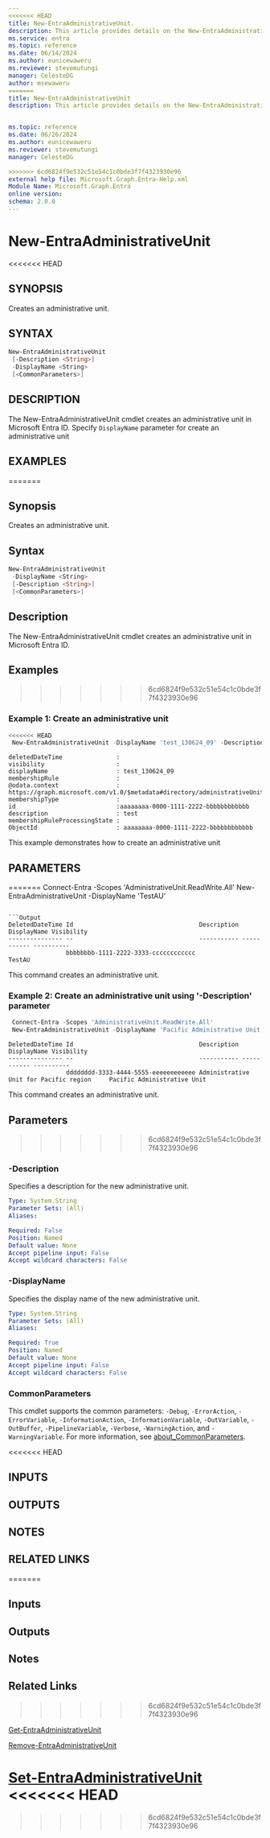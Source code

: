 ```yaml
---
<<<<<<< HEAD
title: New-EntraAdministrativeUnit.
description: This article provides details on the New-EntraAdministrativeUnit command.
ms.service: entra
ms.topic: reference
ms.date: 06/14/2024
ms.author: eunicewaweru
ms.reviewer: stevemutungi
manager: CelesteDG
author: msewaweru
=======
title: New-EntraAdministrativeUnit
description: This article provides details on the New-EntraAdministrativeUnit command.


ms.topic: reference
ms.date: 06/26/2024
ms.author: eunicewaweru
ms.reviewer: stevemutungi
manager: CelesteDG

>>>>>>> 6cd6824f9e532c51e54c1c0bde3f7f4323930e96
external help file: Microsoft.Graph.Entra-Help.xml
Module Name: Microsoft.Graph.Entra
online version:
schema: 2.0.0
---
```


# New-EntraAdministrativeUnit

<<<<<<< HEAD
## SYNOPSIS

Creates an administrative unit.

## SYNTAX

```powershell
New-EntraAdministrativeUnit
 [-Description <String>] 
 -DisplayName <String> 
 [<CommonParameters>]
```

## DESCRIPTION

The New-EntraAdministrativeUnit cmdlet creates an administrative unit in Microsoft Entra ID. Specify `DisplayName` parameter for create an administrative unit

## EXAMPLES
=======
## Synopsis

Creates an administrative unit.

## Syntax

```powershell
New-EntraAdministrativeUnit 
 -DisplayName <String> 
 [-Description <String>]
 [<CommonParameters>]
```

## Description
The New-EntraAdministrativeUnit cmdlet creates an administrative unit in Microsoft Entra ID.

## Examples
>>>>>>> 6cd6824f9e532c51e54c1c0bde3f7f4323930e96

### Example 1: Create an administrative unit

```powershell
<<<<<<< HEAD
 New-EntraAdministrativeUnit -DisplayName 'test_130624_09' -Description 'test'
```

```output
deletedDateTime               :
visibility                    :
displayName                   : test_130624_09
membershipRule                :
@odata.context                : https://graph.microsoft.com/v1.0/$metadata#directory/administrativeUnits/$entity
membershipType                :
id                            :aaaaaaaa-0000-1111-2222-bbbbbbbbbbbb
description                   : test
membershipRuleProcessingState :
ObjectId                      : aaaaaaaa-0000-1111-2222-bbbbbbbbbbbb
```

This example demonstrates how to create an administrative unit

## PARAMETERS
=======
 Connect-Entra -Scopes 'AdministrativeUnit.ReadWrite.All'
 New-EntraAdministrativeUnit -DisplayName 'TestAU'
```

```Output
DeletedDateTime Id                                   Description DisplayName Visibility
--------------- --                                   ----------- ----------- ----------
                bbbbbbbb-1111-2222-3333-cccccccccccc             TestAU
```

This command creates an administrative unit.

### Example 2: Create an administrative unit using '-Description' parameter

```powershell
 Connect-Entra -Scopes 'AdministrativeUnit.ReadWrite.All'
 New-EntraAdministrativeUnit -DisplayName 'Pacific Administrative Unit' -Description 'Administrative Unit for Pacific region'
```

```Output
DeletedDateTime Id                                   Description DisplayName Visibility
--------------- --                                   ----------- ----------- ----------
                dddddddd-3333-4444-5555-eeeeeeeeeeee Administrative Unit for Pacific region     Pacific Administrative Unit
```

This command creates an administrative unit.

## Parameters
>>>>>>> 6cd6824f9e532c51e54c1c0bde3f7f4323930e96

### -Description

Specifies a description for the new administrative unit.

```yaml
Type: System.String
Parameter Sets: (All)
Aliases:

Required: False
Position: Named
Default value: None
Accept pipeline input: False
Accept wildcard characters: False
```

### -DisplayName

Specifies the display name of the new administrative unit.

```yaml
Type: System.String
Parameter Sets: (All)
Aliases:

Required: True
Position: Named
Default value: None
Accept pipeline input: False
Accept wildcard characters: False
```

### CommonParameters

This cmdlet supports the common parameters: `-Debug`, `-ErrorAction`, `-ErrorVariable`, `-InformationAction`, `-InformationVariable`, `-OutVariable`, `-OutBuffer`, `-PipelineVariable`, `-Verbose`, `-WarningAction`, and `-WarningVariable`. For more information, see [about_CommonParameters](https://go.microsoft.com/fwlink/?LinkID=113216).

<<<<<<< HEAD
## INPUTS

## OUTPUTS

## NOTES

## RELATED LINKS
=======
## Inputs

## Outputs

## Notes

## Related Links
>>>>>>> 6cd6824f9e532c51e54c1c0bde3f7f4323930e96

[Get-EntraAdministrativeUnit](Get-EntraAdministrativeUnit.md)

[Remove-EntraAdministrativeUnit](Remove-EntraAdministrativeUnit.md)

[Set-EntraAdministrativeUnit](Set-EntraAdministrativeUnit.md)
<<<<<<< HEAD
=======

>>>>>>> 6cd6824f9e532c51e54c1c0bde3f7f4323930e96
